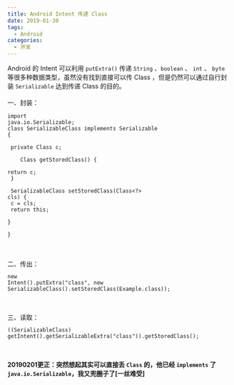 ```yaml
---
title: Android Intent 传递 Class
date: 2019-01-30
tags: 
  - Android
categories:
  - 开发
---
```

Android 的 Intent 可以利用 <code>putExtra()</code> 传递 <code>String</code> 、<code>boolean</code> 、 <code>int</code> 、 <code>byte</code> 等很多种数据类型，虽然没有找到直接可以传 Class ，但是仍然可以通过自行封装 <code>Serializable</code> 达到传递 Class 的目的。<br><br>一、封装：<br><code><pre>import java.io.Serializable;<br>class SerializableClass implements Serializable {<br><br>    private Class<?> c;<br><br>    Class<?> getStoredClass() {<br>        return c;<br>    }<br><br>    SerializableClass setStoredClass(Class<?> cls) {<br>        c = cls;<br>        return this;<br>    }<br><br>}</pre></code><br><br>二、传出：<br><code><pre>new Intent().putExtra("class", new SerializableClass().setStoredClass(Example.class));</pre></code><br><br>三、读取：<br><code><pre>((SerializableClass) getIntent().getSerializableExtra("class")).getStoredClass();</pre></code><br><br><b>20190201更正：突然想起其实可以直接丢 <code>Class</code> 的，他已经 <code>implements</code> 了 <code>java.io.Serializable</code>，我又兜圈子了[一丝难受]</b>